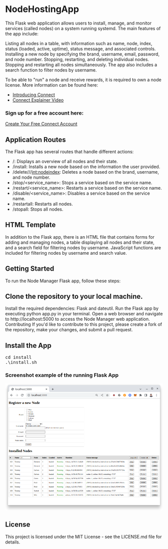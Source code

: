 # NodeHostingApp
This Flask web application allows users to install, manage, and monitor services (called nodes) on a system running systemd. The main features of the app include:

Listing all nodes in a table, with information such as name, node, index, status (loaded, active, uptime), status message, and associated controls.
Installing a new node by specifying the brand, username, email, password, and node number.
Stopping, restarting, and deleting individual nodes.
Stopping and restarting all nodes simultaneously.
The app also includes a search function to filter nodes by username.

To be able to "run" a node and receive rewards, it is required to own a node license. More information can be found here:
* [Introducing Connect](https://web.connectunited.com/r/003711/video/v2)
* [Connect Explainer Video](https://web.connectunited.com/r/003711/video)

### Sign up for a free account here:
[Create Your Free Connect Account](https://web.connectunited.com/r/003711)

## Application Routes
The Flask app has several routes that handle different actions:

* /: Displays an overview of all nodes and their state.
* /install: Installs a new node based on the information the user provided.
* /delete/<brand>/<user>/<int:nodeindex>: Deletes a node based on the brand, username, and node number.
* /stop/<service_name>: Stops a service based on the service name.
* /restart/<service_name>: Restarts a service based on the service name.
* /disable/<service_name>: Disables a service based on the service name.
* /restartall: Restarts all nodes.
* /stopall: Stops all nodes.

## HTML Template
In addition to the Flask app, there is an HTML file that contains forms for adding and managing nodes, a table displaying all nodes and their state, and a search field for filtering nodes by username. JavaScript functions are included for filtering nodes by username and search value.

## Getting Started
To run the Node Manager Flask app, follow these steps:

## Clone the repository to your local machine.
Install the required dependencies: Flask and dateutil.
Run the Flask app by executing python app.py in your terminal.
Open a web browser and navigate to http://localhost:5000 to access the Node Manager web application.
Contributing
If you'd like to contribute to this project, please create a fork of the repository, make your changes, and submit a pull request.

## Install the App
<pre>
cd install
.\install.sh
</pre>

### Screenshot example of the running Flask App
![Running App example](screenshots/screenshot-example-2023-04-16.png "Running App example")

## License
This project is licensed under the MIT License - see the LICENSE.md file for details.